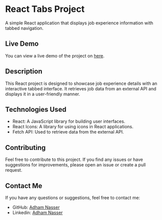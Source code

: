 # React Tabs Project

A simple React application that displays job experience information with tabbed navigation.

## Live Demo

You can view a live demo of the project on [here](https://tabs-zeta.vercel.app/).

## Description

This React project is designed to showcase job experience details with an interactive tabbed interface. It retrieves job data from an external API and displays it in a user-friendly manner.

## Technologies Used

- React: A JavaScript library for building user interfaces.
- React Icons: A library for using icons in React applications.
- Fetch API: Used to retrieve data from the external API.

## Contributing

Feel free to contribute to this project. If you find any issues or have suggestions for improvements, please open an issue or create a pull request.

## Contact Me

If you have any questions or suggestions, feel free to contact me:

- GitHub: [Adham Nasser](https://github.com/Adhamxiii)
- Linkedin: [Adham Nasser](https://www.linkedin.com/in/adhamnasser/)
